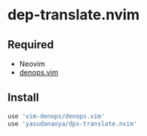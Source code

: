# dep-translate.nvim

## Required
- Neovim
- [denops.vim](https://github.com/vim-denops/denops.vim)

## Install

```lua
use 'vim-denops/denops.vim'
use 'yasudanaoya/dps-translate.nvim'
```
